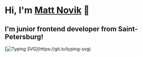 # Hi, I'm [Matt Novik](https://pylvmv.csb.app/) 👋

## I'm junior frontend developer from Saint-Petersburg!

[![Typing SVG](https://readme-typing-svg.herokuapp.com?lines=Welcome!+I'm+junior+frontend+developer+from+Saint-Petersburg!)](https://git.io/typing-svg)

<!--
**MattNovik/MattNovik** is a ✨ _special_ ✨ repository because its `README.md` (this file) appears on your GitHub profile.

Here are some ideas to get you started:

- 🔭 I’m currently working on ...
- 🌱 I’m currently learning ...
- 👯 I’m looking to collaborate on ...
- 🤔 I’m looking for help with ...
- 💬 Ask me about ...
- 📫 How to reach me: ...
- 😄 Pronouns: ...
- ⚡ Fun fact: ...
-->
